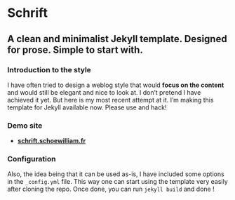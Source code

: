 # Schrift
## A clean and minimalist Jekyll template. Designed for prose. Simple to start with.

### Introduction to the style
I have often tried to design a weblog style that would **focus on the content** and would still be elegant and nice to look at. I don’t pretend I have achieved it yet. But here is my most recent attempt at it. I’m making this template for Jekyll available now. Please use and hack!

### Demo site
* **[schrift.schoewilliam.fr](http://schrift.schoewilliam.fr)**

### Configuration
Also, the idea being that it can be used as-is, I have included some options in the `_config.yml` file. This way one can start using the template very easily after cloning the repo.
Once done, you can run `jekyll build` and done !
